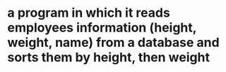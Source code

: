 # a program in which it reads employees information (height, weight, name) from a database and sorts them by height, then weight
